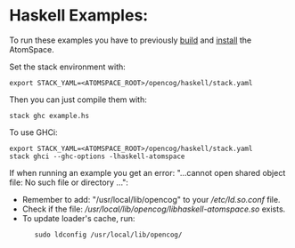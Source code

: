 Haskell Examples:
================

To run these examples you have to previously
[build](https://github.com/opencog/atomspace#building-atomspace) and
[install](https://github.com/opencog/atomspace#install) the AtomSpace.

Set the stack environment with:
```
export STACK_YAML=<ATOMSPACE_ROOT>/opencog/haskell/stack.yaml
```
Then you can just compile them with:
```
stack ghc example.hs
```

To use GHCi:

```
export STACK_YAML=<ATOMSPACE_ROOT>/opencog/haskell/stack.yaml
stack ghci --ghc-options -lhaskell-atomspace
```

If when running an example you get an error: "...cannot open shared object
file: No such file or directory ...":
  - Remember to add: "/usr/local/lib/opencog" to your */etc/ld.so.conf* file.
  - Check if the file: */usr/local/lib/opencog/libhaskell-atomspace.so* exists.
  - To update loader's cache, run:
    ```
       sudo ldconfig /usr/local/lib/opencog/
    ```

